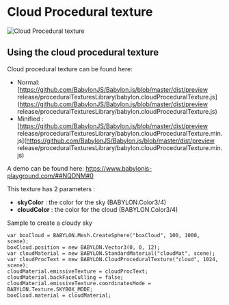# Cloud Procedural texture

![Cloud Procedural texture](/img/extensions/proceduraltextures/cloudpt.png)

## Using the cloud procedural texture

Cloud procedural texture can be found here: 
- Normal: [https://github.com/BabylonJS/Babylon.js/blob/master/dist/preview release/proceduralTexturesLibrary/babylon.cloudProceduralTexture.js](https://github.com/BabylonJS/Babylon.js/blob/master/dist/preview release/proceduralTexturesLibrary/babylon.cloudProceduralTexture.js)
- Minified : [https://github.com/BabylonJS/Babylon.js/blob/master/dist/preview release/proceduralTexturesLibrary/babylon.cloudProceduralTexture.min.js](https://github.com/BabylonJS/Babylon.js/blob/master/dist/preview release/proceduralTexturesLibrary/babylon.cloudProceduralTexture.min.js)

A demo can be found here:  https://www.babylonjs-playground.com/##NQDNM#0

This texture has 2 parameters :
- **skyColor** : the color for the sky (BABYLON.Color3/4)
- **cloudColor** : the color for the cloud (BABYLON.Color3/4)

Sample to create a cloudy sky

```
var boxCloud = BABYLON.Mesh.CreateSphere("boxCloud", 100, 1000, scene);
boxCloud.position = new BABYLON.Vector3(0, 0, 12);
var cloudMaterial = new BABYLON.StandardMaterial("cloudMat", scene);
var cloudProcText = new BABYLON.CloudProceduralTexture("cloud", 1024, scene);
cloudMaterial.emissiveTexture = cloudProcText;
cloudMaterial.backFaceCulling = false;
cloudMaterial.emissiveTexture.coordinatesMode = BABYLON.Texture.SKYBOX_MODE;
boxCloud.material = cloudMaterial;
```



